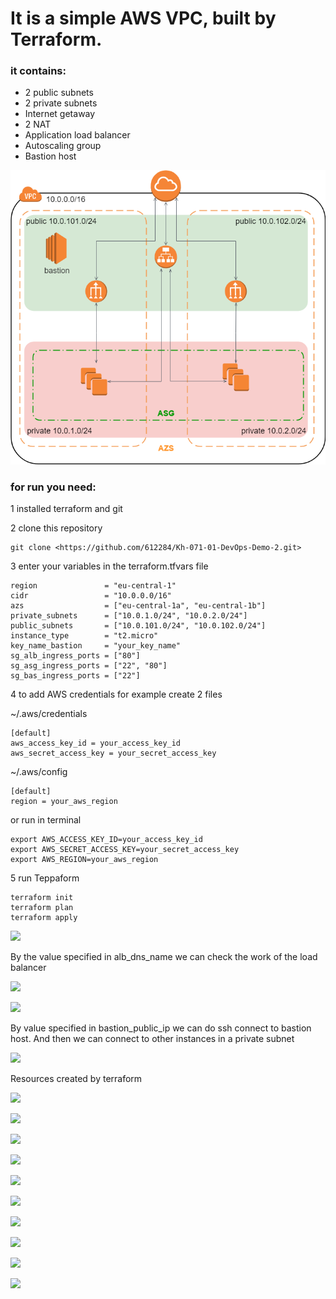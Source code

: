 # It is a simple AWS VPC, built by Terraform.

### it contains:

- 2 public subnets
- 2 private subnets
- Internet getaway
- 2 NAT
- Application load balancer
- Autoscaling group
- Bastion host

![](readme_img/scheme.png)

### for run you need:

1 installed terraform and git

2 clone this repository
```
git clone <https://github.com/612284/Kh-071-01-DevOps-Demo-2.git>
```
3 enter your variables in the terraform.tfvars file
```
region               = "eu-central-1"
cidr                 = "10.0.0.0/16"
azs                  = ["eu-central-1a", "eu-central-1b"]
private_subnets      = ["10.0.1.0/24", "10.0.2.0/24"]
public_subnets       = ["10.0.101.0/24", "10.0.102.0/24"]
instance_type        = "t2.micro"
key_name_bastion     = "your_key_name"
sg_alb_ingress_ports = ["80"]
sg_asg_ingress_ports = ["22", "80"]
sg_bas_ingress_ports = ["22"]
```
4 to add AWS credentials for example create 2 files

~/.aws/credentials
```
[default]
aws_access_key_id = your_access_key_id
aws_secret_access_key = your_secret_access_key
```
~/.aws/config
```
[default]
region = your_aws_region
```
or run in terminal
```
export AWS_ACCESS_KEY_ID=your_access_key_id
export AWS_SECRET_ACCESS_KEY=your_secret_access_key
export AWS_REGION=your_aws_region
```

5 run Teppaform
```
terraform init
terraform plan
terraform apply
```
![](readme_img/Aspose.Words.d01b22e6-6219-4c55-a271-7a2e96233a0a.002.png)

By the value specified in alb\_dns\_name we can check the work of the load balancer

![](readme_img/Aspose.Words.d01b22e6-6219-4c55-a271-7a2e96233a0a.003.png)

![](readme_img/Aspose.Words.d01b22e6-6219-4c55-a271-7a2e96233a0a.004.png)

By value specified in bastion\_public\_ip we can do ssh connect to bastion host.
And then we can connect to other instances in a private subnet

![](readme_img/Aspose.Words.d01b22e6-6219-4c55-a271-7a2e96233a0a.005.png)

Resources created by terraform

![](readme_img/Aspose.Words.d01b22e6-6219-4c55-a271-7a2e96233a0a.006.png)

![](readme_img/Aspose.Words.d01b22e6-6219-4c55-a271-7a2e96233a0a.007.png)

![](readme_img/Aspose.Words.d01b22e6-6219-4c55-a271-7a2e96233a0a.008.png)

![](readme_img/Aspose.Words.d01b22e6-6219-4c55-a271-7a2e96233a0a.009.png)

![](readme_img/Aspose.Words.d01b22e6-6219-4c55-a271-7a2e96233a0a.010.png)

![](readme_img/Aspose.Words.d01b22e6-6219-4c55-a271-7a2e96233a0a.011.png)

![](readme_img/Aspose.Words.d01b22e6-6219-4c55-a271-7a2e96233a0a.012.png)

![](readme_img/Aspose.Words.d01b22e6-6219-4c55-a271-7a2e96233a0a.013.png)

![](readme_img/Aspose.Words.d01b22e6-6219-4c55-a271-7a2e96233a0a.014.png)

![](readme_img/Aspose.Words.d01b22e6-6219-4c55-a271-7a2e96233a0a.015.png)

